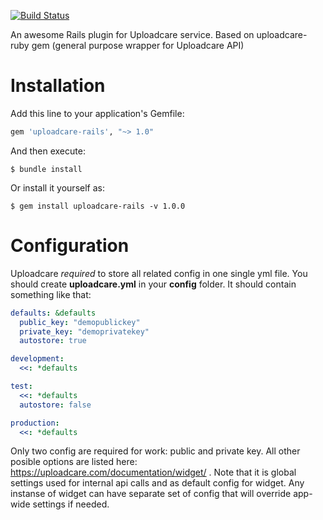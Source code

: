 [![Build Status](https://secure.travis-ci.org/uploadcare/uploadcare-rails.png?branch=master)](http://travis-ci.org/uploadcare/uploadcare-rails)

An awesome Rails plugin for Uploadcare service.
Based on uploadcare-ruby gem (general purpose wrapper for Uploadcare API)

# Installation
Add this line to your application's Gemfile:

```ruby
gem 'uploadcare-rails', "~> 1.0"
```

And then execute:

```shell
$ bundle install
```

Or install it yourself as:

```shell
$ gem install uploadcare-rails -v 1.0.0
```

# Configuration
Uploadcare *required* to store all related config in one single yml file.
You should create **uploadcare.yml** in your **config** folder. It should contain something like that:

```yaml
defaults: &defaults
  public_key: "demopublickey"
  private_key: "demoprivatekey"
  autostore: true

development:
  <<: *defaults

test:
  <<: *defaults
  autostore: false

production:
  <<: *defaults
```

Only two config are required for work: public and private key. All other posible options are listed here: https://uploadcare.com/documentation/widget/ . Note that it is global settings used for internal api calls and as default config for widget. Any instanse of widget can have separate set of config that will override app-wide settings if needed.
